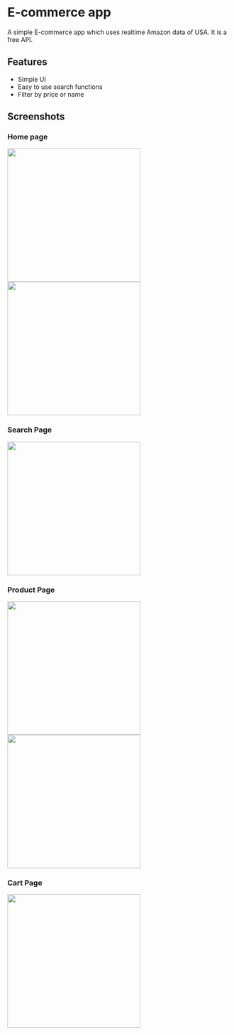 # E-commerce app

A simple E-commerce app which uses realtime Amazon data of USA. It is a free API.

## Features

- Simple UI
- Easy to use search functions
- Filter by price or name

## Screenshots

### Home page
<Img src="./src/assets/1.png" width="300"> <Img src="./src/assets/2.png" width="300">

### Search Page
<Img src="./src/assets/3.png" width="300">

### Product Page
<Img src="./src/assets/4.png" width="300"> <Img src="./src/assets/5.png" width="300">

### Cart Page
<Img src="./src/assets/6.png" width="300">
